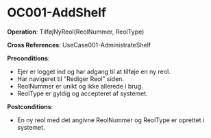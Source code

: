 ﻿# OC001-AddShelf

**Operation**: TilføjNyReol(ReolNummer, ReolType)

**Cross References**: UseCase001-AdministrateShelf

**Preconditions**: 
- Ejer er logget ind og har adgang til at tilføje en ny reol.
- Har navigeret til "Rediger Reol" siden.
- ReolNummer er unikt og ikke allerede i brug.
- ReolType er gyldig og accepteret af systemet.

**Postconditions**:
- En ny reol med det angivne ReolNummer og ReolType er oprettet i systemet.